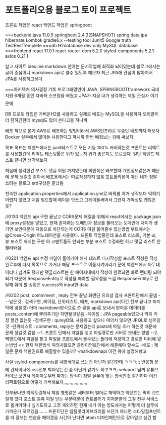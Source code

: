 # 포트폴리오용 블로그 토이 프로젝트

프론트 작업은 react
백엔드 작업은 springboot


===backend 
java 11.0.9
springboot 2.4.3(SNAPSHOT)
spring data jpa hibernate
Lombok
gradle6.x
--testing tool
Junit5
Google truth
TestRestTemplete
===db
H2database dev only
MySQL database 
===frontend
react 17.0.1
react-router-dom 5.2.0
styled-components 5.2.1
axios 0.21.1

참고 사이트 blex.me
markdown 언어는 문서작업에 최적화 되어있는데 블로그에서는 글이 중심이니 markdown api로 쓸수 있도록 해보자
최근 JPA에 관심이 많아져서 JPA를 사용하고싶다

===아키텍쳐 의사결정 기록
프로그래밍언어
JAVA, SPRINGBOOTframework
국비지원 6개월 동안 자바와 스프링을 배웠고 JPA가 지금 내가 생각하는 제일 관심사 이기 문에

DB
프로토 타입은 가벼운H2를 사용하고
실제로 배포는 MySQL을 사용하자 오라클이 더 친하긴한데 mysql도 많이 쓴다고들 하니까

배포
책으로 본게 AWS로 배포하는 방법이라서 AWS인프라로 무중단 배포까지 해보자
Docker 실무에서 많이들 사용한다고 하니까 한번 배워보는 김에 써보자

목표
목표는 백엔드에서는 junit테스트로 모든 기능 100% 커버하는것
프론트는 리액트를 사용할건데 리액트 테스팅툴은 뭐가 있는지 뭐가 좋은지도 모르겠다. 일단 백엔드 테스트 끝나면 생각해보자


처음에 생각한건 포스트 댓글 회원 까지였는데 회원쪽은 배포할때 개인정보같은거 때문에 문제 생길것 같아서 배포용에서는 따로작성하지 않음
포트폴리용이 아닌 내가 정말 쓰려는 블로그 erd구상은 끝났음

친숙한 application.properties에서 application.yml로 바꿔봄
이거 생각보다 익히기 어렵지 않았고 처음 빌드할때 메이븐 안쓰고 그레이들써봐서 그런지 가독성도 괜찮은듯?

//0130
백엔드 api 구현 끝났고
CORS문제 해결을 위해서 react에서는 package.json에 proxy설정을 넣었고, 현재 존재하는 도메인과 정보를 불러오는 도메인에 차이가 생기면 보안때문에 자동으로 차단되는게 CORS 이걸 풀어줄수 있는방법
부트에서는 @Cross-Origin 어노테이션을 사용했다.
프론트 작업중인데 포스트 리스트, 기본 ui, 뷰 포스트 까지는 구현 아 코맨트폼도
안되는 부분 포스트 수정화면 하고 댓글 리스트 안불러와짐 

//0201
백엔드 api 수정
파일이 들어가야 해서 테스트 다시작성함
포스트 작성은 작성 완료후에 다시 목록으로 가거나 해당 포스트로 이동시켜버리기 문에
백엔드에서 아무데이터나 넘겨도 됐지만
댓글리스트는 한 페이지내에서 작성이 완료되면 바로 랜더링 되야되기 때문에
ResponseEntity로 작성을 해야할 필요성을 느낌
ResponseEntity로 전달해 줘야 할 상황은 success와 input한 data

//0202
post, commment , reply 전부 끝남 화면단
유효성 검사 프론트단에서 끝냄
---남은것 : 검색구현 ,페이징, 단위테스트, 배포, markdown api(이건 전부 끝나고 마지막에 넣을것) 아마 markdown양식으로 쓴 글을 api로 보내서 받아온 데이터를 posts_content에 뿌려주기만 하면될것같음
-페이징 : JPA pageable있으니 딱히 걱정 할건 없는듯
-검색구현 : qureyDSL 사용하고 싶으나 여의치 않으면 JPQL로 넘어갈것
-단위테스트 : comments, reply는 문제없는데 posts에 파일 추가 하는것 때문에 문제 생길것 같음
--1. 프론트 단에서 파일을 넣고 파일경로만 서버로 보내는 방법
--2. 백엔드에서 파일을 받고 파일을 프론트에서 볼수있는 폴더에 저장하고 경로만 디비에 넣는방법 << 현재 택한방식 여의치않으면 클라이언트단에서 해결해야 할수도
-배포 :  제일큰 문제 책한권으로 해결할수 있을까?
-markdownapi 이건 위에 설명해놨고

사실 styled-components를 내방식대로 쓰는건 아닌거 같긴한데 ㅋㅋㅋ;;; 반응형 문에 컨테이너에 css전부 박아넣는건 좀 아닌거 같기도 하고ㅋㅋ;
veloport 님꺼 유튜브 라이브 보면서 레이아웃부터 짜가는 방식이 정말 실무에 맞는 방식인것 같긴하다 이건 리팩토링으로 어떻게 커버해보자,,,,,,,,,,,,,,,,,,,

전부끝나면 리팩토링해서 제일 병맛같은 세터부터 빌더로 채택하고 백엔드는 딱히 건드릴게 없다 포스트 등록 파일 받는 부분때문에 컨트롤러가 지저분한데 그걸 전부 서비스로 옮겨야하나 싶기도하고 그것 제외하면
현재 내가 아는 방도에서는 어떻게 더 실무에 가까운가 모르겠음.......
프론트단은 템플릿라이브러리를 쓰던가 아니면 스타일컴포넌트를 더 잘쓰는 연습을 해야겠음 
시간이 난다면 atom 디자인패턴으로 갈아엎고 싶긴 함
